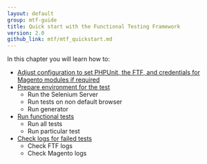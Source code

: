 ```yaml
---
layout: default
group: mtf-guide
title: Quick start with the Functional Testing Framework
version: 2.0
github_link: mtf/mtf_quickstart.md
---
```


In this chapter you will learn how to:

- <a href="{{page.baseurl}}mtf/mtf_quickstart/mtf_quickstart_config.html">Adjust configuration to set PHPUnit, the FTF, and credentials for Magento modules if required</a>
- <a href="{{page.baseurl}}mtf/mtf_quickstart/mtf_quickstart_environment.html">Prepare environment for the test</a>
  - Run the Selenium Server
  - Run tests on non default browser
  - Run generator
- <a href="{{page.baseurl}}mtf/mtf_quickstart/mtf_quickstart_runtest.html">Run functional tests</a>
  - Run all tests
  - Run particular test
- <a href="{{page.baseurl}}mtf/mtf_quickstart/mtf_quickstart_logs.html">Check logs for failed tests</a>
  - Check FTF logs
  - Check Magento logs
